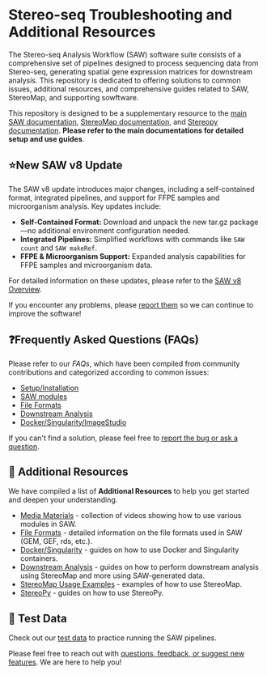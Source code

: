 # Stereo-seq Troubleshooting and Additional Resources

The Stereo-seq Analysis Workflow (SAW) software suite consists of a comprehensive set of pipelines designed to process sequencing data from Stereo-seq, generating spatial gene expression matrices for downstream analysis. This repository is dedicated to offering solutions to common issues, additional resources, and comprehensive guides related to SAW, StereoMap, and supporting sowftware.

This repository is designed to be a supplementary resource to the [main SAW documentation](https://github.com/STOmics/SAW), [StereoMap documentation](https://www.stomics.tech/helpcenter/usermanual/E.Project/F.Tool/C.StereoMap.html#gene-protein-panel), and [Stereopy documentation](https://stereopy.readthedocs.io/en/latest/). **Please refer to the main documentations for detailed setup and use guides**.

## ⭐New SAW v8 Update

The SAW v8 update introduces major changes, including a self-contained format, integrated pipelines, and support for FFPE samples and microorganism analysis. Key updates include:

- **Self-Contained Format:** Download and unpack the new tar.gz package—no additional environment configuration needed.
- **Integrated Pipelines:** Simplified workflows with commands like `SAW count` and `SAW makeRef`.
- **FFPE & Microorganism Support:** Expanded analysis capabilities for FFPE samples and microorganism data.

For detailed information on these updates, please refer to the [SAW v8 Overview](./SAW_v8.md).

If you encounter any problems, please [report them](https://github.com/STOmicsUS/STOmics_trouble-shooting/issues/new/choose) so we can continue to improve the software!


## ❓Frequently Asked Questions (FAQs)
Please refer to our *FAQs*, which have been compiled from community contributions and categorized according to common issues:

- [Setup/Installation](./setup_installation/setup_installation_FAQ.md)
- [SAW modules](./SAW_modules/SAW_modules_FAQ.md)
- [File Formats](./file_formats/file_formats_FAQ.md)
- [Downstream Analysis](./downstream_analysis/downstream_analysis_FAQ.md)
- [Docker/Singularity/ImageStudio](./docker_singularity_imagestudio/docker_singularity_imagestudio_FAQ.md)

If you can't find a solution, please feel free to [report the bug or ask a question](https://github.com/STOmicsUS/STOmics_trouble-shooting/issues/new/choose).

## 📖 Additional Resources
We have compiled a list of **Additional Resources** to help you get started and deepen your understanding.

- [Media Materials](./media/media_materials.md) - collection of videos showing how to use various modules in SAW.
- [File Formats](./file_formats/) - detailed information on the file formats used in SAW (GEM, GEF, rds, etc.).
- [Docker/Singularity](./docker_singularity_imagestudio/) - guides on how to use Docker and Singularity containers.
- [Downstream Analysis](./downstream_and_segmentation/) - guides on how to perform downstream analysis using StereoMap and more using SAW-generated data.
- [StereoMap Usage Examples](./media/) - examples of how to use StereoMap.
- [StereoPy](./media/) - guides on how to use StereoPy.

## 📝 Test Data
Check out our [test data](https://github.com/STOmics/SAW/tree/main/Test_Data) to practice running the SAW pipelines.

Please feel free to reach out with [questions, feedback, or suggest new features](https://github.com/STOmicsUS/STOmics_trouble-shooting/issues/new/choose). We are here to help you!